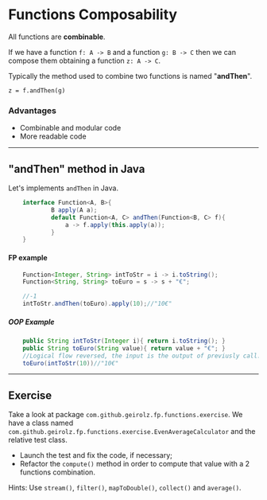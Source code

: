 # Functions Composability

All functions are **combinable**.

If we have a function `f: A -> B` and a function `g: B -> C` 
then we can compose them obtaining a function `z: A -> C`.

Typically the method used to combine two functions is named "**andThen**".

`z = f.andThen(g)`

### Advantages
- Combinable and modular code
- More readable code

---
## "andThen" method in Java
Let's implements `andThen` in Java.

```java
    interface Function<A, B>{
            B apply(A a);
            default Function<A, C> andThen(Function<B, C> f){
                a -> f.apply(this.apply(a));
            }       
    }
```

#### FP example
```java
    Function<Integer, String> intToStr = i -> i.toString();
    Function<String, String> toEuro = s -> s + "€";

    //-1    
    intToStr.andThen(toEuro).apply(10);//"10€"
```

##### OOP Example
```java
    public String intToStr(Integer i){ return i.toString(); }
    public String toEuro(String value){ return value + "€"; }   
    //Logical flow reversed, the input is the output of previusly call.
    toEuro(intToStr(10))//"10€" 
```
---
## Exercise

Take a look at package `com.github.geirolz.fp.functions.exercise`.
We have a class named `com.github.geirolz.fp.functions.exercise.EvenAverageCalculator` and the relative test class.

* Launch the test and fix the code, if necessary;
* Refactor the `compute()` method in order to compute that value with a 2 functions combination.

Hints:
Use `stream()`, `filter()`, `mapToDouble()`, `collect()` and `average()`.